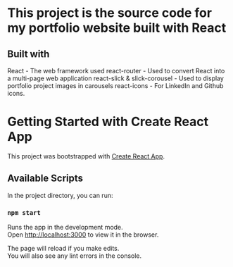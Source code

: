 # This project is the source code for my portfolio website built with React

## Built with
React - The web framework used
react-router - Used to convert React into a multi-page web application
react-slick & slick-corousel - Used to display portfolio project images in carousels
react-icons - For LinkedIn and Github icons.

# Getting Started with Create React App

This project was bootstrapped with [Create React App](https://github.com/facebook/create-react-app).

## Available Scripts

In the project directory, you can run:

### `npm start`

Runs the app in the development mode.\
Open [http://localhost:3000](http://localhost:3000) to view it in the browser.

The page will reload if you make edits.\
You will also see any lint errors in the console.
